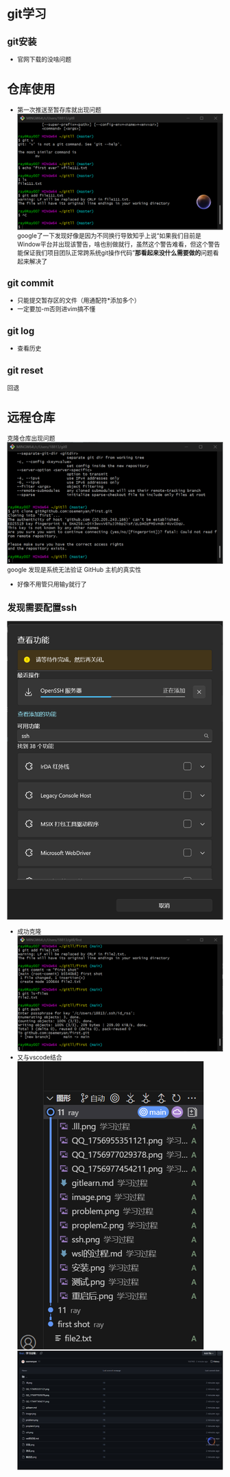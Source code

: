 # git学习
## git安装
- 官网下载的没啥问题
# 仓库使用
- 第一次推送至暂存库就出现问题
![](../学习过程/problem.png)
google了一下发现好像是因为不同换行导致知乎上说“如果我们目前是Window平台并出现该警告，啥也别做就行，虽然这个警告难看，但这个警告能保证我们项目团队正常跨系统git操作代码”**那看起来没什么需要做的**问题看起来解决了

## git commit
- 只能提交暂存区的文件（用通配符*添加多个）
- 一定要加-m否则进vim搞不懂
## git log
- 查看历史
## git reset
回退
# 远程仓库
克隆仓库出现问题
![](./proplem2.png)
google 发现是系统无法验证 GitHub 主机的真实性
- 好像不用管只用输y就行了
## 发现需要配置ssh
![](./ssh.png)
- 成功克隆
![](./push.png)
- 又与vscode结合
![](./vscode&git.png)
![](./success.png)
